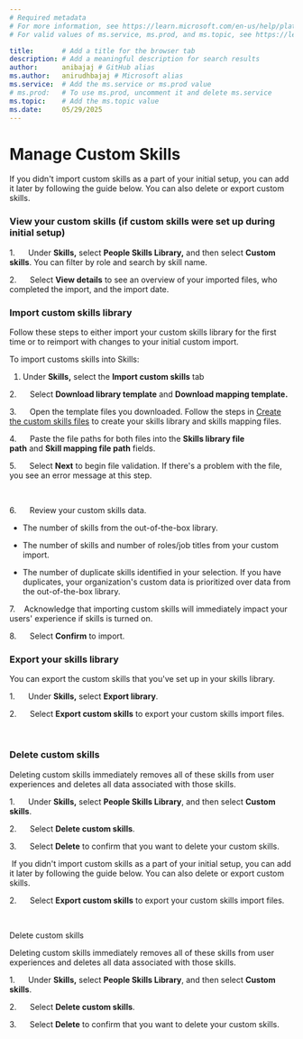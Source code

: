 ```yaml
---
# Required metadata
# For more information, see https://learn.microsoft.com/en-us/help/platform/learn-editor-add-metadata
# For valid values of ms.service, ms.prod, and ms.topic, see https://learn.microsoft.com/en-us/help/platform/metadata-taxonomies

title:       # Add a title for the browser tab
description: # Add a meaningful description for search results
author:      anibajaj # GitHub alias
ms.author:   anirudhbajaj # Microsoft alias
ms.service:  # Add the ms.service or ms.prod value
# ms.prod:   # To use ms.prod, uncomment it and delete ms.service
ms.topic:    # Add the ms.topic value
ms.date:     05/29/2025
---
```


# Manage Custom Skills

If you didn't import custom skills as a part of your initial setup, you can add it later by following the guide below. You can also delete or export custom skills.



### View your custom skills (if custom skills were set up during initial setup)

1.      Under **Skills,** select **People Skills Library,** and then select **Custom skills**. You can filter by role and search by skill name.

2.      Select **View details** to see an overview of your imported files, who completed the import, and the import date.

### Import custom skills library

Follow these steps to either import your custom skills library for the first time or to reimport with changes to your initial custom import.



To import customs skills into Skills:

1. Under **Skills,** select the **Import custom skills** tab

2.      Select **Download library template** and **Download mapping template.**

3.      Open the template files you downloaded. Follow the steps in [Create the custom skills files](/viva/skills/skills-get-started) to create your skills library and skills mapping files.

4.      Paste the file paths for both files into the **Skills library file path** and **Skill mapping file path** fields.

5.      Select **Next** to begin file validation. If there's a problem with the file, you see an error message at this step.

 



6.      Review your custom skills data.

- The number of skills from the out-of-the-box library.

- The number of skills and number of roles/job titles from your custom import.

- The number of duplicate skills identified in your selection. If you have duplicates, your organization's custom data is prioritized over data from the out-of-the-box library.

7.    Acknowledge that importing custom skills will immediately impact your users' experience if skills is turned on.

8.      Select **Confirm** to import.



### Export your skills library

You can export the custom skills that you've set up in your skills library.

1.      Under **Skills,** select **Export library**.

2.      Select **Export custom skills** to export your custom skills import files.

 



### Delete custom skills

Deleting custom skills immediately removes all of these skills from user experiences and deletes all data associated with those skills.

1.      Under **Skills,** select **People Skills Library**, and then select **Custom skills**.

2.      Select **Delete custom skills**.

3.      Select **Delete** to confirm that you want to delete your custom skills.

 If you didn't import custom skills as a part of your initial setup, you can add it later by following the guide below. You can also delete or export custom skills.

2.      Select **Export custom skills** to export your custom skills import files.

 



Delete custom skills

Deleting custom skills immediately removes all of these skills from user experiences and deletes all data associated with those skills.

1.      Under **Skills,** select **People Skills Library**, and then select **Custom skills**.

2.      Select **Delete custom skills**.

3.      Select **Delete** to confirm that you want to delete your custom skills.

 



